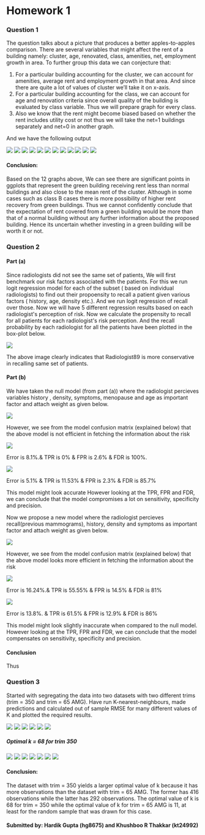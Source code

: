 # Homework 1

### Question 1
The question talks about a picture that produces a better apples-to-apples comparison. There are several variables that might affect the rent of a building namely: cluster, age, renovated, class, amenities, net, employment growth in area.
To further group this data we can conjecture that:
1) For a particular building accounting for the cluster, we can account for amenities, average rent and employment growth in that area. And since there are quite a lot of values of cluster we’ll take it on x-axis.
2) For a particular building accounting for the class, we can account for age and renovation criteria since overall quality of the building is evaluated by class variable. Thus we will prepare graph for every class. 
3) Also we know that the rent might become biased based on whether the rent includes utility cost or not thus we will take the net=1 buildings separately and net=0 in another graph. 

And we have the following output

![]("My-Projects/Qs_1_graph_HG.png")
![]("My-Projects/test1.PNG")
![]("My-Projects/test1.PNG")
![]("My-Projects/test1.PNG")
![]("My-Projects/test1.PNG")
![]("My-Projects/test1.PNG")
![]("My-Projects/test1.PNG")
![]("My-Projects/test1.PNG")
![]("My-Projects/test1.PNG")
![]("My-Projects/test1.PNG")
![]("My-Projects/test1.PNG")
![]("My-Projects/test1.PNG")

#### Conclusion: 

Based on the 12 graphs above, We can see there are significant points in ggplots that represent the green building receiving rent less than normal buildings and also close to the mean rent of the cluster. Although in some cases such as class B cases there is more possibility of higher rent recovery from green buildings. Thus we cannot confidently conclude that the expectation of rent covered from a green building would be more than that of a normal building without any further information about the proposed building. Hence its uncertain whether investing in a green building will be worth it or not. 

### Question 2

#### Part (a) 

Since radiologists did not see the same set of patients, We will first benchmark our risk factors associated with the patients. For this we 
run logit regression model for each of the subset ( based on individual radiologists) to find out their propoensity to recall a patient 
given various factors ( history, age, density etc.). And we run logit regression of recall over those. Now we will have 5 different regression
results based on each radiologist's perception of risk. Now we calculate the propensity to recall for all patients for each radiologist's 
risk perception. And the recall probability by each radiologist for all the patients have been plotted in the box-plot below. 


![]("My-Projects/test1.PNG")

The above image clearly indicates that Radiologist89 is more conservative in recalling same set of patients.

#### Part (b)

We have taken the null model (from part (a))  where the radiologist percieves variables history , density, symptoms, menopause and age as
important factor and attach weight as given below. 

![]("My-Projects/test1.PNG")


However, we see from the model confusion matrix (explained below) that the above model is not efficient in fetching the information about the risk

![]("My-Projects/test1.PNG")

Error is 8.1%.& TPR is 0% & FPR is 2.6% & FDR is 100%. 

![]("My-Projects/test1.PNG")

Error is 5.1% & TPR is 11.53% & FPR is 2.3% & FDR is 85.7%

This model might look accurate However looking at the TPR, FPR and FDR, we can conclude that the model compromises a lot on sensitivity,
specificity and precision.

Now we propose a new model where the radiologist percieves recall(previous mammograms), history, density and symptoms as
important factor and attach weight as given below.

![]("My-Projects/test1.PNG")

However, we see from the model confusion matrix (explained below) that the above model looks more efficient in fetching the information about the risk

![]("My-Projects/test1.PNG")

Error is 16.24%.& TPR is 55.55% & FPR is 14.5% & FDR is 81%

![]("My-Projects/test1.PNG")

Error is 13.8%. & TPR is 61.5% & FPR is 12.9% & FDR is 86%

This model might look slightly inaccurate when compared to the null model. However looking at the TPR, FPR and FDR, we can conclude that the model compensates on sensitivity,
specificity and precision.

#### Conclusion

Thus

### Question 3

Started with segregating the data into two datasets with two different trims (trim = 350 and trim = 65 AMG). Have run K-nearest-neighbours, made predictions and calculated out of sample RMSE for many different values of K and plotted the required results. 

![]("My-Projects/test1.PNG")
![]("My-Projects/test1.PNG")
![]("My-Projects/test1.PNG")
![]("My-Projects/test1.PNG")
![]("My-Projects/test1.PNG")
![]("My-Projects/test1.PNG")

##### Optimal k = 68 for trim 350

![]("My-Projects/test1.PNG")
![]("My-Projects/test1.PNG")
![]("My-Projects/test1.PNG")
![]("My-Projects/test1.PNG")
![]("My-Projects/test1.PNG")
![]("My-Projects/test1.PNG")
![]("My-Projects/test1.PNG")

#### Conclusion: 
The dataset with trim = 350 yields a larger optimal value of k because it has more observations than the dataset with trim = 65 AMG. The former has 416 observations while the latter has 292 observations. The optimal value of k is 68 for trim = 350 while the optimal value of k for trim = 65 AMG is 11, at least for the random sample that was drawn for this case.

#### Submitted by: Hardik Gupta (hg8675) and Khushboo R Thakkar (kt24992)
